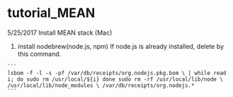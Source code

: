 # tutorial_MEAN

5/25/2017
  Install MEAN stack (Mac)
  1. install nodebrew(node.js, npm)
    If node.js is already installed, delete by this command.
    
    ```
    lsbom -f -l -s -pf /var/db/receipts/org.nodejs.pkg.bom \ | while read i; do sudo rm /usr/local/${i} done sudo rm -rf /usr/local/lib/node \ /usr/local/lib/node_modules \ /var/db/receipts/org.nodejs.*
    ```
